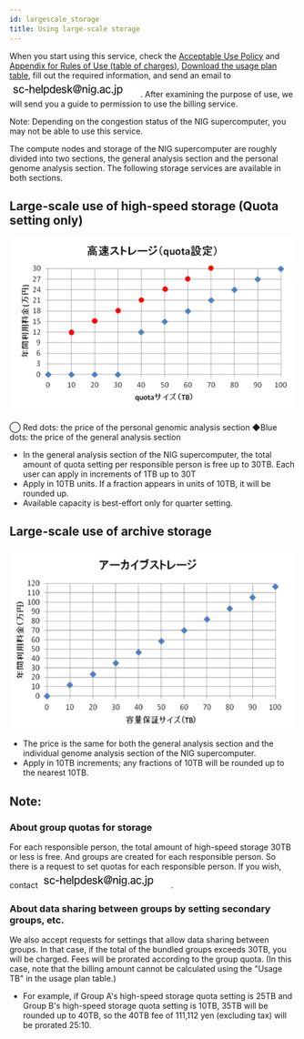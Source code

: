 ```yaml
---
id: largescale_storage
title: Using large-scale storage
---
```


When you start using this service, check the [Acceptable Use Policy](../application/use_policy.md) and [Appendix for Rules of Use (table of charges)](./application/use_policy.md), [Download the usage plan table](./application/resource_extension.md), fill out the required information, and send an email to ![](sc-helpdesk.png). After examining the purpose of use, we will send you a guide to permission to use the billing service.

Note: Depending on the congestion status of the NIG supercomputer, you may not be able to use this service.


The compute nodes and storage of the NIG supercomputer are roughly divided into two sections, the general analysis section and the personal genome analysis section. The following storage services are available in both sections.


## Large-scale use of high-speed storage (Quota setting only)



![](storage1.png)



◯ Red dots: the price of the personal genomic analysis section  ◆Blue dots: the price of the general analysis section

- In the general analysis section of the NIG supercomputer, the total amount of quota setting per responsible person is free up to 30TB. Each user can apply in increments of 1TB up to 30T
- Apply in 10TB units. If a fraction appears in units of 10TB, it will be rounded up.
- Available capacity is best-effort only for quarter setting.


## Large-scale use of archive storage

![](storage3_2.png)


- The price is the same for both the general analysis section and the individual genome analysis section of the NIG supercomputer.
- Apply in 10TB increments; any fractions of 10TB will be rounded up to the nearest 10TB.

## Note:

### About group quotas for storage

 For each responsible person, the total amount of high-speed storage 30TB or less is free. And groups are created for each responsible person. So there is a request to set quotas for each responsible person. If you wish, contact ![](sc-helpdesk.png).


### About data sharing between groups by setting secondary groups, etc.

We also accept requests for settings that allow data sharing between groups. In that case, if the total of the bundled groups exceeds 30TB, you will be charged. Fees will be prorated according to the group quota. (In this case, note that the billing amount cannot be calculated using the "Usage TB" in the usage plan table.)

- For example, if Group A's high-speed storage quota setting is 25TB and Group B's high-speed storage quota setting is 10TB, 35TB will be rounded up to 40TB, so the 40TB fee of 111,112 yen (excluding tax) will be prorated 25:10.
